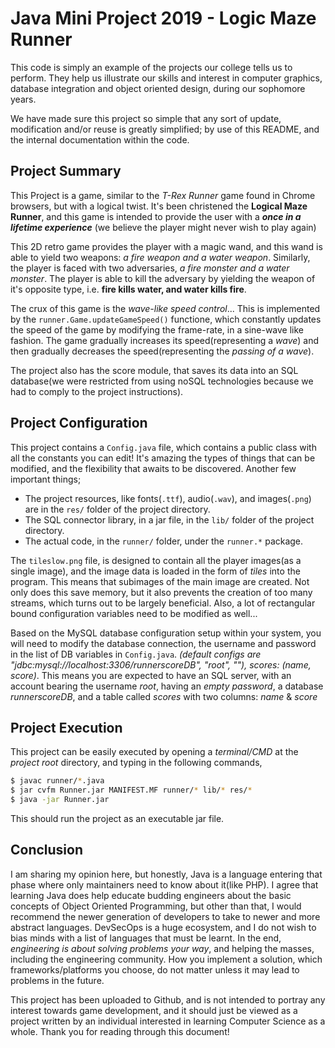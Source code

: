 # Java Mini Project 2019 - Logic Maze Runner

This code is simply an example of the projects our college tells us to perform. They help us illustrate our skills and interest in computer graphics, database integration and object oriented design, during our sophomore years.

We have made sure this project so simple that any sort of update, modification and/or reuse is greatly simplified; by use of this README, and the internal documentation within the code.

## Project Summary

This Project is a game, similar to the _T-Rex Runner_ game found in Chrome browsers, but with a logical twist. It's been christened the **Logical Maze Runner**, and this game is intended to provide the user with a **_once in a lifetime experience_** (we believe the player might never wish to play again)

This 2D retro game provides the player with a magic wand, and this wand is able to yield two weapons: _a fire weapon and a water weapon_. Similarly, the player is faced with two adversaries, _a fire monster and a water monster_. The player is able to kill the adversary by yielding the weapon of it's opposite type, i.e. **fire kills water, and water kills fire**.

The crux of this game is the _wave-like speed control_... This is implemented by the `runner.Game.updateGameSpeed()` functione, which constantly updates the speed of the game by modifying the frame-rate, in a sine-wave like fashion. The game gradually increases its speed(representing a _wave_) and then gradually decreases the speed(representing the _passing of a wave_).

The project also has the score module, that saves its data into an SQL database(we were restricted from using noSQL technologies because we had to comply to the project instructions).

## Project Configuration

This project contains a `Config.java` file, which contains a public class with all the constants you can edit! It's amazing the types of things that can be modified, and the flexibility that awaits to be discovered. Another few important things;
 + The project resources, like fonts(`.ttf`), audio(`.wav`), and images(`.png`) are in the `res/` folder of the project directory.
 + The SQL connector library, in a jar file, in the `lib/` folder of the project directory.
 + The actual code, in the `runner/` folder, under the `runner.*` package.

The `tileslow.png` file, is designed to contain all the player images(as a single image), and the image data is loaded in the form of _tiles_ into the program. This means that subimages of the main image are created. Not only does this save memory, but it also prevents the creation of too many streams, which turns out to be largely beneficial. Also, a lot of rectangular bound configuration variables need to be modified as well...

Based on the MySQL database configuration setup within your system, you will need to modify the database connection, the username and password in the list of DB variables in `Config.java`.
_(default configs are "jdbc:mysql://localhost:3306/runnerscoreDB", "root", ""), scores: (name, score)_.
This means you are expected to have an SQL server, with an account bearing the username _root_, having an _empty password_, a database _runnerscoreDB_, and a table called _scores_ with two columns: _name_ & _score_

## Project Execution

This project can be easily executed by opening a _terminal/CMD_ at the _project root_ directory, and typing in the following commands,

``` bash
$ javac runner/*.java
$ jar cvfm Runner.jar MANIFEST.MF runner/* lib/* res/*
$ java -jar Runner.jar
```

This should run the project as an executable jar file.

## Conclusion

I am sharing my opinion here, but honestly, Java is a language entering that phase where only maintainers need to know about it(like PHP). I agree that learning Java does help educate budding engineers about the basic concepts of Object Oriented Programming, but other than that, I would recommend the newer generation of developers to take to newer and more abstract languages. DevSecOps is a huge ecosystem, and I do not wish to bias minds with a list of languages that must be learnt. In the end, _engineering is about solving problems your way_, and helping the masses, including the engineering community. How you implement a solution, which frameworks/platforms you choose, do not matter unless it may lead to problems in the future.

This project has been uploaded to Github, and is not intended to portray any interest towards game development, and it should just be viewed as a project written by an individual interested in learning Computer Science as a whole. Thank you for reading through this document!